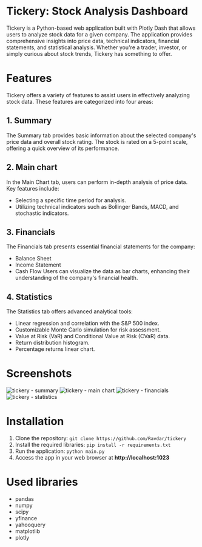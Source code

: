 # Tickery: Stock Analysis Dashboard

Tickery is a Python-based web application built with Plotly Dash that allows users to analyze stock data for a given company. The application provides comprehensive insights into price data, technical indicators, financial statements, and statistical analysis. Whether you're a trader, investor, or simply curious about stock trends, Tickery has something to offer.

# Features

Tickery offers a variety of features to assist users in effectively analyzing stock data. These features are categorized into four areas:

## 1. Summary
The Summary tab provides basic information about the selected company's price data and overall stock rating. The stock is rated on a 5-point scale, offering a quick overview of its performance.
## 2. Main chart
In the Main Chart tab, users can perform in-depth analysis of price data. Key features include:

* Selecting a specific time period for analysis.
* Utilizing technical indicators such as Bollinger Bands, MACD, and stochastic indicators.
## 3. Financials
The Financials tab presents essential financial statements for the company:

* Balance Sheet
* Income Statement
* Cash Flow
Users can visualize the data as bar charts, enhancing their understanding of the company's financial health.
## 4. Statistics
The Statistics tab offers advanced analytical tools:

* Linear regression and correlation with the S&P 500 index.
* Customizable Monte Carlo simulation for risk assessment.
* Value at Risk (VaR) and Conditional Value at Risk (CVaR) data.
* Return distribution histogram.
* Percentage returns linear chart.

# Screenshots
![tickery - summary](https://github.com/Ravdar/tickery/assets/97836782/1c0e492c-cc8c-4d67-930b-6ff6b32762ad)
![tickery - main chart](https://github.com/Ravdar/tickery/assets/97836782/2b286c22-6af8-400e-8fcb-6f4799b8e22e)
![tickery - financials](https://github.com/Ravdar/tickery/assets/97836782/df081388-8879-481d-9af1-f83785d4420c)
![tickery - statistics](https://github.com/Ravdar/tickery/assets/97836782/94515924-6978-4e6d-b573-4f1b6b53c1e0)


# Installation
1. Clone the repository:
```git clone https://github.com/Ravdar/tickery```
2. Install the required libraries:
```pip install -r requirements.txt```
3. Run the application:
```python main.py```
4. Access the app in your web browser at **http://localhost:1023**

# Used libraries
* pandas
* numpy
* scipy
* yfinance
* yahooquery
* matplotlib
* plotly
